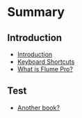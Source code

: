 # Summary

## Introduction

* [Introduction](README.md)
* [Keyboard Shortcuts](keyboard-shortcuts.md)
* [What is Flume Pro?](what-is-flume-pro.md)

## Test

* [Another book?](test/another-book.md)

